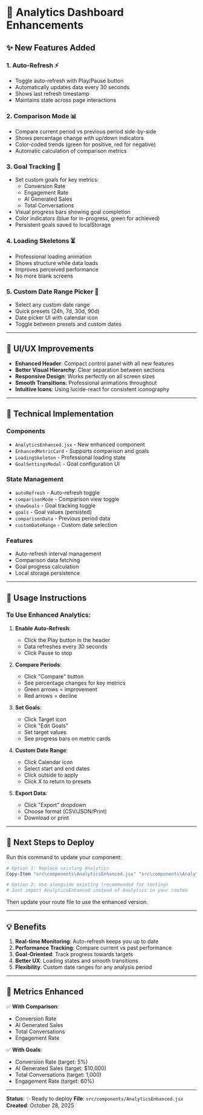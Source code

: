 # 🚀 Analytics Dashboard Enhancements

## ✨ New Features Added

### 1. **Auto-Refresh** ⚡
- Toggle auto-refresh with Play/Pause button
- Automatically updates data every 30 seconds
- Shows last refresh timestamp
- Maintains state across page interactions

### 2. **Comparison Mode** 📊
- Compare current period vs previous period side-by-side
- Shows percentage change with up/down indicators
- Color-coded trends (green for positive, red for negative)
- Automatic calculation of comparison metrics

### 3. **Goal Tracking** 🎯
- Set custom goals for key metrics:
  - Conversion Rate
  - Engagement Rate
  - AI Generated Sales
  - Total Conversations
- Visual progress bars showing goal completion
- Color indicators (blue for in-progress, green for achieved)
- Persistent goals saved to localStorage

### 4. **Loading Skeletons** ⏳
- Professional loading animation
- Shows structure while data loads
- Improves perceived performance
- No more blank screens

### 5. **Custom Date Range Picker** 📅
- Select any custom date range
- Quick presets (24h, 7d, 30d, 90d)
- Date picker UI with calendar icon
- Toggle between presets and custom dates

---

## 🎨 UI/UX Improvements

- **Enhanced Header**: Compact control panel with all new features
- **Better Visual Hierarchy**: Clear separation between sections
- **Responsive Design**: Works perfectly on all screen sizes
- **Smooth Transitions**: Professional animations throughout
- **Intuitive Icons**: Using lucide-react for consistent iconography

---

## 🔧 Technical Implementation

### Components
- `AnalyticsEnhanced.jsx` - New enhanced component
- `EnhancedMetricCard` - Supports comparison and goals
- `LoadingSkeleton` - Professional loading state
- `GoalSettingsModal` - Goal configuration UI

### State Management
- `autoRefresh` - Auto-refresh toggle
- `comparisonMode` - Comparison view toggle
- `showGoals` - Goal tracking toggle
- `goals` - Goal values (persisted)
- `comparisonData` - Previous period data
- `customDateRange` - Custom date selection

### Features
- Auto-refresh interval management
- Comparison data fetching
- Goal progress calculation
- Local storage persistence

---

## 📖 Usage Instructions

### To Use Enhanced Analytics:

1. **Enable Auto-Refresh**:
   - Click the Play button in the header
   - Data refreshes every 30 seconds
   - Click Pause to stop

2. **Compare Periods**:
   - Click "Compare" button
   - See percentage changes for key metrics
   - Green arrows = improvement
   - Red arrows = decline

3. **Set Goals**:
   - Click Target icon
   - Click "Edit Goals"
   - Set target values
   - See progress bars on metric cards

4. **Custom Date Range**:
   - Click Calendar icon
   - Select start and end dates
   - Click outside to apply
   - Click X to return to presets

5. **Export Data**:
   - Click "Export" dropdown
   - Choose format (CSV/JSON/Print)
   - Download or print

---

## 🚀 Next Steps to Deploy

Run this command to update your component:

```powershell
# Option 1: Replace existing Analytics
Copy-Item "src\components\AnalyticsEnhanced.jsx" "src\components\Analytics.jsx" -Force

# Option 2: Use alongside existing (recommended for testing)
# Just import AnalyticsEnhanced instead of Analytics in your routes
```

Then update your route file to use the enhanced version.

---

## 💡 Benefits

1. **Real-time Monitoring**: Auto-refresh keeps you up to date
2. **Performance Tracking**: Compare current vs past performance
3. **Goal-Oriented**: Track progress towards targets
4. **Better UX**: Loading states and smooth transitions
5. **Flexibility**: Custom date ranges for any analysis period

---

## 🎯 Metrics Enhanced

✅ **With Comparison**:
- Conversion Rate
- AI Generated Sales
- Total Conversations
- Engagement Rate

✅ **With Goals**:
- Conversion Rate (target: 5%)
- AI Generated Sales (target: $10,000)
- Total Conversations (target: 1,000)
- Engagement Rate (target: 60%)

---

**Status**: ✨ Ready to deploy
**File**: `src/components/AnalyticsEnhanced.jsx`
**Created**: October 28, 2025

